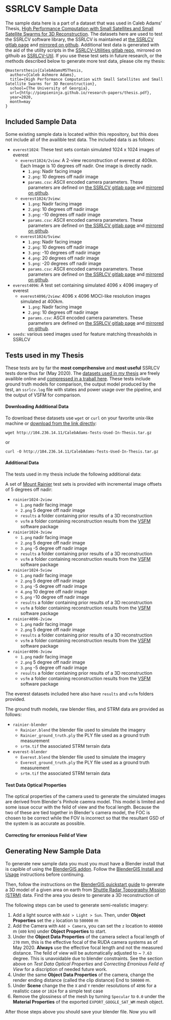 # SSRLCV Sample Data

The sample data here is a part of a dataset that was used in Caleb Adams' Thesis, [High Performance Computation with Small Satellites and Small Satellite Swarms for 3D Reconstruction](http://piepieninja.github.io/research-papers/thesis.pdf). The datasets here are used to test the SSRLCV software library, the SSRLCV is maintained at [the SSRLCV gitlab page](https://gitlab.smallsat.uga.edu/payload_software/SSRLCV) and [mirrored on github](https://github.com/uga-ssrl/SSRLCV). Additional test data is generated with the aid of the utility scripts in the [SSRLCV-Utilities gitlab repo](https://gitlab.smallsat.uga.edu/payload_software/ssrlcv-utilities), mirrored on githuib as [SSRLCV-Util](https://github.com/uga-ssrl/SSRLCV-Util). If you use these test sets in future research, or the methods described below to generate more test data, please cite my thesis:

```
@mastersthesis{CalebAdamsMSThesis,
  author={Caleb Ashmore Adams},
  title={High Performance Computation with Small Satellites and Small Satellite Swarms for 3D Reconstruction},
  school={The University of Georgia},
  url={http://piepieninja.github.io/research-papers/thesis.pdf},
  year=2020,
  month=may
}
```

## Included Sample Data

Some existing sample data is located within this repository, but this does not include all of the availible test data. The included data is as follows:


* `everest1024`: These test sets contain simulated 1024 x 1024 images of everest
  * `everest1024/2view`: A 2-view reconstruction of everest at 400km. Each Image is 10 degrees off nadir. One image is directly nadir.
    * `1.png`: Nadir facing image
    * `2.png`: 10 degrees off nadir image
    * `params.csv`: ASCII encoded camera parameters. These parameters are defined on [the SSRLCV gitlab page](https://gitlab.smallsat.uga.edu/payload_software/SSRLCV) and [mirrored on github](https://github.com/uga-ssrl/SSRLCV).
  * `everest1024/3view`:
    * `1.png`: Nadir facing image
    * `2.png`: 10 degrees off nadir image
    * `3.png`: -10 degrees off nadir image
    * `params.csv`: ASCII encoded camera parameters. These parameters are defined on [the SSRLCV gitlab page](https://gitlab.smallsat.uga.edu/payload_software/SSRLCV) and [mirrored on github](https://github.com/uga-ssrl/SSRLCV).
  * `everest1024/5view`:
    * `1.png`: Nadir facing image
    * `2.png`: 10 degrees off nadir image
    * `3.png`: -10 degrees off nadir image
    * `4.png`: 20 degrees off nadir image
    * `5.png`: -20 degrees off nadir image
    * `params.csv`: ASCII encoded camera parameters. These parameters are defined on [the SSRLCV gitlab page](https://gitlab.smallsat.uga.edu/payload_software/SSRLCV) and [mirrored on github](https://github.com/uga-ssrl/SSRLCV).
* `everest4096`: A test set containing simulated 4096 x 4096 imagery of everest
  * `everest4096/2view`: 4096 x 4096 MOCI-like resolution images simulated at 400km.
    * `1.png`: Nadir facing image
    * `2.png`: 10 degrees off nadir image
    * `params.csv`: ASCII encoded camera parameters. These parameters are defined on [the SSRLCV gitlab page](https://gitlab.smallsat.uga.edu/payload_software/SSRLCV) and [mirrored on github](https://github.com/uga-ssrl/SSRLCV).
* `seeds`: various seed images used for feature matching threasholds in SSRLCV

## Tests used in my Thesis

These tests are by far the **most comprihensive** and **most useful** SSRLCV tests done thus far (May 2020). The [datasets used in my thesis](http://104.236.14.11/CalebAdams-Tests-Used-In-Thesis/) are freely availible online and [compressed in a traball here](http://104.236.14.11/CalebAdams-Tests-Used-In-Thesis.tar.gz). These tests include ground truth models for comparison, the output model produced by the test, an `ssrlcv.log` file with states and power usage over the pipeline, and the output of VSFM for comparison.

#### Downloading Additional Data

To download these datasets use `wget` or `curl` on your favorite unix-like machine or [download from the link directly](http://104.236.14.11/CalebAdams-Tests-Used-In-Thesis.tar.gz):

```
wget http://104.236.14.11/CalebAdams-Tests-Used-In-Thesis.tar.gz
```

or

```
curl -O http://104.236.14.11/CalebAdams-Tests-Used-In-Thesis.tar.gz
```

#### Additional Data

The tests used in my thesis include the following additional data:

A set of [Mount Rainier](https://en.wikipedia.org/wiki/Mount_Rainier) test sets is provided with incremental image offsets of 5 degrees off nadir:

  * `rainier1024-2view`
    * `1.png` nadir facing image
    * `2.png` 5 degree off nadir image
    * `results` a folder containing prior results of a 3D reconstruction
    * `vsfm` a folder containing reconstruction results from the [VSFM](http://ccwu.me/vsfm/) software package
  * `rainier1024-3view`
    * `1.png` nadir facing image
    * `2.png` 5 degree off nadir image
    * `3.png` -5 degree off nadir image
    * `results` a folder containing prior results of a 3D reconstruction
    * `vsfm` a folder containing reconstruction results from the [VSFM](http://ccwu.me/vsfm/) software package
  * `rainier1024-5view`
    * `1.png` nadir facing image
    * `2.png` 5 degree off nadir image
    * `3.png` -5 degree off nadir image
    * `4.png` 10 degree off nadir image
    * `5.png` -10 degree off nadir image
    * `results` a folder containing prior results of a 3D reconstruction
    * `vsfm` a folder containing reconstruction results from the [VSFM](http://ccwu.me/vsfm/) software package
  * `rainier4096-2view`
    * `1.png` nadir facing image
    * `2.png` 5 degree off nadir image
    * `results` a folder containing prior results of a 3D reconstruction
    * `vsfm` a folder containing reconstruction results from the [VSFM](http://ccwu.me/vsfm/) software package
  * `rainier4096-3view`
    * `1.png` nadir facing image
    * `2.png` 5 degree off nadir image
    * `3.png` -5 degree off nadir image
    * `results` a folder containing prior results of a 3D reconstruction
    * `vsfm` a folder containing reconstruction results from the [VSFM](http://ccwu.me/vsfm/) software package

The everest datasets included here also have `results` and `vsfm` folders provided.

The ground truth models, raw blender files, and STRM data are provided as follows:

  * `rainier-blender`
    * `Rainier.blend` the blender file used to simulate the imagery
    * `Rainier_ground_truth.ply` the PLY file used as a ground truth measurement
    * `srtm.tif` the associated STRM terrain data
  * `everest-blender`
    * `Everest.blend` the blender file used to simulate the imagery
    * `Everest_ground_truth.ply` the PLY file used as a ground truth measurement
    * `srtm.tif` the associated STRM terrain data

#### Test Data Optical Properties

The optical properties of the camera used to generate the simulated images are derived from Blender's Pinhole caemra model. This model is limited and some issue occur with the feild of view and the focal length. Because the two of these are tied together in Blender's camera model, the FOC is chosen to be correct while the FOV is incorrect so that the resultant GSD of the system is as accurate as possible.

#### Correcting for erronious Feild of View


## Generating New Sample Data

To generate new sample data you must you must have a Blender install that is capible of using the [BlenderGIS addon](https://github.com/domlysz/BlenderGIS/wiki/Install-and-usage). Follow the [BlenderGIS Install and Usage](https://github.com/domlysz/BlenderGIS/wiki/Install-and-usage) instructions before continuing.

Then, follow the instructions on the [BlenderGIS quickstart guide](https://github.com/domlysz/BlenderGIS/wiki/Quick-start) to gererate a 3D model of a given area on earth from [Shuttle Radar Topography Mission (STRM)](https://www2.jpl.nasa.gov/srtm/) data. Find the area you desire to generate a 3D reconstruction of

The following steps can be used to generate semi-realistic imagery:

1. Add a light source with `Add > Light > Sun`. Then, under **Object Properties** set the `z` location to `500000` m
2. Add the Camera with `Add > Camera`, you can set the `z` location to `400000` m (`400` km) under **Object Properties** to start.
3. Under the **Object Data Properties** of the camera select a focal length of `270` mm, this is the effective focal of the RUDA camera systems as of May 2020. **Always** use the effective focal length and not the measured distance. The feild of view will be automatically adjusted to ~ `7.63` degree. This is unavoidable due to blender constraints. See the section above on *Test Data Optical Properties* and *Correcting Erronious Feild of View* for a discription of needed future work.
4. Under the same **Object Data Properties** of the camera, change the render ending distance (called the clip distance) End to `500000` m.
5. Under **Scene** change the the `X` and `Y` render resolutions of `4096` for a realistic case or `1024` for a simple test case
6. Remove the glossiness of the mesh by turning `Specular` to `0.0` under the **Material Properties** of the exported `EXPORT_GOOGLE_SAT_WM` mesh object.

After those steps above you should save your blender file. Now you will 










<!--  -->
